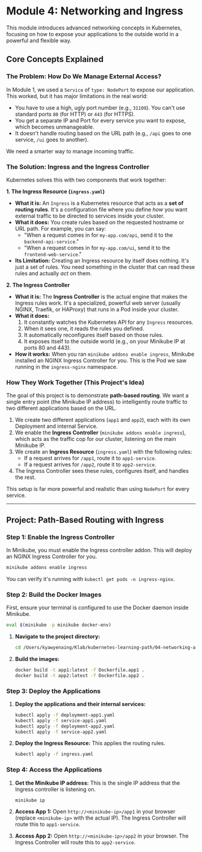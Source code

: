 # Module 4: Networking and Ingress

This module introduces advanced networking concepts in Kubernetes, focusing on how to expose your applications to the outside world in a powerful and flexible way.

## Core Concepts Explained

### The Problem: How Do We Manage External Access?

In Module 1, we used a `Service` of `type: NodePort` to expose our application. This worked, but it has major limitations in the real world:
*   You have to use a high, ugly port number (e.g., `31109`). You can't use standard ports `80` (for HTTP) or `443` (for HTTPS).
*   You get a separate IP and Port for every service you want to expose, which becomes unmanageable.
*   It doesn't handle routing based on the URL path (e.g., `/api` goes to one service, `/ui` goes to another).

We need a smarter way to manage incoming traffic.

### The Solution: Ingress and the Ingress Controller

Kubernetes solves this with two components that work together:

**1. The Ingress Resource (`ingress.yaml`)**
*   **What it is:** An `Ingress` is a Kubernetes resource that acts as a **set of routing rules**. It's a configuration file where you define *how* you want external traffic to be directed to services inside your cluster.
*   **What it does:** You create rules based on the requested hostname or URL path. For example, you can say:
    *   "When a request comes in for `my-app.com/api`, send it to the `backend-api-service`."
    *   "When a request comes in for `my-app.com/ui`, send it to the `frontend-web-service`."
*   **Its Limitation:** Creating an Ingress resource by itself does nothing. It's just a set of rules. You need something in the cluster that can read these rules and actually *act* on them.

**2. The Ingress Controller**
*   **What it is:** The **Ingress Controller** is the actual engine that makes the Ingress rules work. It's a specialized, powerful web server (usually NGINX, Traefik, or HAProxy) that runs in a Pod inside your cluster.
*   **What it does:**
    1.  It constantly watches the Kubernetes API for any `Ingress` resources.
    2.  When it sees one, it reads the rules you defined.
    3.  It automatically reconfigures itself based on those rules.
    4.  It exposes itself to the outside world (e.g., on your Minikube IP at ports 80 and 443).
*   **How it works:** When you ran `minikube addons enable ingress`, Minikube installed an NGINX Ingress Controller for you. This is the Pod we saw running in the `ingress-nginx` namespace.

### How They Work Together (This Project's Idea)

The goal of this project is to demonstrate **path-based routing**. We want a single entry point (the Minikube IP address) to intelligently route traffic to two different applications based on the URL.

1.  We create two different applications (`app1` and `app2`), each with its own Deployment and internal Service.
2.  We enable the **Ingress Controller** (`minikube addons enable ingress`), which acts as the traffic cop for our cluster, listening on the main Minikube IP.
3.  We create an **Ingress Resource** (`ingress.yaml`) with the following rules:
    *   If a request arrives for `/app1`, route it to `app1-service`.
    *   If a request arrives for `/app2`, route it to `app2-service`.
4.  The Ingress Controller sees these rules, configures itself, and handles the rest.

This setup is far more powerful and realistic than using `NodePort` for every service.

---

## Project: Path-Based Routing with Ingress

### Step 1: Enable the Ingress Controller

In Minikube, you must enable the Ingress controller addon. This will deploy an NGINX Ingress Controller for you.
```bash
minikube addons enable ingress
```
You can verify it's running with `kubectl get pods -n ingress-nginx`.

### Step 2: Build the Docker Images

First, ensure your terminal is configured to use the Docker daemon inside Minikube.
```bash
eval $(minikube -p minikube docker-env)
```

1.  **Navigate to the project directory:**
    ```bash
    cd /Users/kyawyenaing/Klab/kubernetes-learning-path/04-networking-and-ingress/ingress-app
    ```

2.  **Build the images:**
    ```bash
    docker build -t app1:latest -f Dockerfile.app1 .
    docker build -t app2:latest -f Dockerfile.app2 .
    ```

### Step 3: Deploy the Applications

1.  **Deploy the applications and their internal services:**
    ```bash
    kubectl apply -f deployment-app1.yaml
    kubectl apply -f service-app1.yaml
    kubectl apply -f deployment-app2.yaml
    kubectl apply -f service-app2.yaml
    ```

2.  **Deploy the Ingress Resource:**
    This applies the routing rules.
    ```bash
    kubectl apply -f ingress.yaml
    ```

### Step 4: Access the Applications

1.  **Get the Minikube IP address:**
    This is the single IP address that the Ingress controller is listening on.
    ```bash
    minikube ip
    ```

2.  **Access App 1:**
    Open `http://<minikube-ip>/app1` in your browser (replace `<minikube-ip>` with the actual IP). The Ingress Controller will route this to `app1-service`.

3.  **Access App 2:**
    Open `http://<minikube-ip>/app2` in your browser. The Ingress Controller will route this to `app2-service`.
